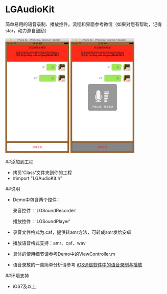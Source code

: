 # LGAudioKit
简单易用的语音录制、播放控件。流程和界面参考微信（如果对您有帮助，记得star，动力源自鼓励）

<img src="https://github.com/gang544043963/MyDataSource/blob/master/C81B65C4-5EB1-4FE9-AF3E-E234132300C6.jpeg?raw=true" alt="CXLSlideList Screenshot" width="200" height="360"/>
<img src="https://github.com/gang544043963/MyDataSource/blob/master/37E9A97C-6EE5-4542-94F5-5B40326177E9.jpeg?raw=true" alt="CXLSlideList Screenshot" width="200" height="360"/>

##添加到工程
- 拷贝'Class'文件夹到你的工程
- #import "LGAudioKit.h"

##说明
- Demo中包含两个控件：

    录音控件：'LGSoundRecorder'

    播放控件：'LGSoundPlayer'
    
- 录音文件格式为.caf，提供转amr方法，可转成amr发给安卓

- 播放语音格式支持：amr、caf、wav
    
- 具体的使用细节请参考Demo中的ViewController.m

-  语音录放的一些简单分析请参考 [iOS通信软件中的语音录制与播放 ](http://blog.csdn.net/gang544043963/article/details/52266903)

##环境支持
- iOS7及以上



